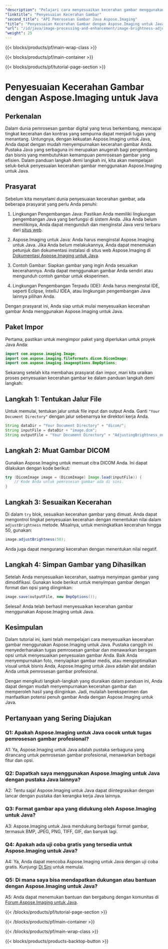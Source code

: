 ```yaml
---
"description": "Pelajari cara menyesuaikan kecerahan gambar menggunakan Aspose.Imaging untuk Java. Sempurnakan gambar Anda dengan mudah dengan panduan lengkap ini."
"linktitle": "Penyesuaian Kecerahan Gambar"
"second_title": "API Pemrosesan Gambar Java Aspose.Imaging"
"title": "Penyesuaian Kecerahan Gambar dengan Aspose.Imaging untuk Java"
"url": "/id/java/image-processing-and-enhancement/image-brightness-adjustment/"
"weight": 25
---
```


{{< blocks/products/pf/main-wrap-class >}}

{{< blocks/products/pf/main-container >}}

{{< blocks/products/pf/tutorial-page-section >}}

# Penyesuaian Kecerahan Gambar dengan Aspose.Imaging untuk Java

## Perkenalan

Dalam dunia pemrosesan gambar digital yang terus berkembang, mencapai tingkat kecerahan dan kontras yang sempurna dapat menjadi tugas yang menantang. Untungnya, dengan kekuatan Aspose.Imaging untuk Java, Anda dapat dengan mudah menyempurnakan kecerahan gambar Anda. Pustaka Java yang serbaguna ini merupakan anugerah bagi pengembang dan bisnis yang membutuhkan kemampuan pemrosesan gambar yang efisien. Dalam panduan langkah demi langkah ini, kita akan mempelajari seluk-beluk penyesuaian kecerahan gambar menggunakan Aspose.Imaging untuk Java.

## Prasyarat

Sebelum kita menyelami dunia penyesuaian kecerahan gambar, ada beberapa prasyarat yang perlu Anda penuhi:

1. Lingkungan Pengembangan Java: Pastikan Anda memiliki lingkungan pengembangan Java yang berfungsi di sistem Anda. Jika Anda belum memilikinya, Anda dapat mengunduh dan menginstal Java versi terbaru dari [situs web](https://www.oracle.com/java/technologies/javase-downloads).

2. Aspose.Imaging untuk Java: Anda harus menginstal Aspose.Imaging untuk Java. Jika Anda belum melakukannya, Anda dapat menemukan petunjuk dan dokumentasi instalasi di situs web Aspose.Imaging di [Dokumentasi Aspose.Imaging untuk Java](https://reference.aspose.com/imaging/java/).

3. Contoh Gambar: Siapkan gambar yang ingin Anda sesuaikan kecerahannya. Anda dapat menggunakan gambar Anda sendiri atau mengunduh contoh gambar untuk eksperimen.

4. Lingkungan Pengembangan Terpadu (IDE): Anda harus menginstal IDE, seperti Eclipse, IntelliJ IDEA, atau lingkungan pengembangan Java lainnya pilihan Anda.

Dengan prasyarat ini, Anda siap untuk mulai menyesuaikan kecerahan gambar Anda menggunakan Aspose.Imaging untuk Java.

## Paket Impor

Pertama, pastikan untuk mengimpor paket yang diperlukan untuk proyek Java Anda:

```java
import com.aspose.imaging.Image;
import com.aspose.imaging.fileformats.dicom.DicomImage;
import com.aspose.imaging.imageoptions.BmpOptions;
```

Sekarang setelah kita membahas prasyarat dan impor, mari kita uraikan proses penyesuaian kecerahan gambar ke dalam panduan langkah demi langkah:

## Langkah 1: Tentukan Jalur File

Untuk memulai, tentukan jalur untuk file input dan output Anda. Ganti `"Your Document Directory"` dengan jalur sebenarnya ke direktori kerja Anda.

```java
String dataDir = "Your Document Directory" + "dicom/";
String inputFile = dataDir + "image.dcm";
String outputFile = "Your Document Directory" + "AdjustingBrightness_out.bmp";
```

## Langkah 2: Muat Gambar DICOM

Gunakan Aspose.Imaging untuk memuat citra DICOM Anda. Ini dapat dilakukan dengan kode berikut:

```java
try (DicomImage image = (DicomImage) Image.load(inputFile)) {
    // Kode Anda untuk pemrosesan gambar ada di sini.
}
```

## Langkah 3: Sesuaikan Kecerahan

Di dalam `try` blok, sesuaikan kecerahan gambar yang dimuat. Anda dapat mengontrol tingkat penyesuaian kecerahan dengan menentukan nilai dalam `adjustBrightness` metode. Misalnya, untuk meningkatkan kecerahan hingga 50, gunakan:

```java
image.adjustBrightness(50);
```

Anda juga dapat mengurangi kecerahan dengan menentukan nilai negatif.

## Langkah 4: Simpan Gambar yang Dihasilkan

Setelah Anda menyesuaikan kecerahan, saatnya menyimpan gambar yang dimodifikasi. Gunakan kode berikut untuk menyimpan gambar dengan format dan opsi yang diinginkan:

```java
image.save(outputFile, new BmpOptions());
```

Selesai! Anda telah berhasil menyesuaikan kecerahan gambar menggunakan Aspose.Imaging untuk Java.

## Kesimpulan

Dalam tutorial ini, kami telah mempelajari cara menyesuaikan kecerahan gambar menggunakan Aspose.Imaging untuk Java. Pustaka canggih ini menyederhanakan tugas pemrosesan gambar dan menawarkan beragam opsi untuk menyesuaikan penyesuaian gambar Anda. Baik Anda menyempurnakan foto, menyiapkan gambar medis, atau mengoptimalkan visual untuk bisnis Anda, Aspose.Imaging untuk Java adalah alat andalan Anda untuk pemrosesan gambar profesional.

Dengan mengikuti langkah-langkah yang diuraikan dalam panduan ini, Anda dapat dengan mudah menyempurnakan kecerahan gambar dan memperoleh hasil yang diinginkan. Jadi, mulailah bereksperimen dan manfaatkan potensi penuh gambar Anda dengan Aspose.Imaging untuk Java.

## Pertanyaan yang Sering Diajukan

### Q1: Apakah Aspose.Imaging untuk Java cocok untuk tugas pemrosesan gambar profesional?

A1: Ya, Aspose.Imaging untuk Java adalah pustaka serbaguna yang dirancang untuk pemrosesan gambar profesional, menawarkan berbagai fitur dan opsi.

### Q2: Dapatkah saya menggunakan Aspose.Imaging untuk Java dengan pustaka Java lainnya?

A2: Tentu saja! Aspose.Imaging untuk Java dapat diintegrasikan dengan lancar dengan pustaka dan kerangka kerja Java lainnya.

### Q3: Format gambar apa yang didukung oleh Aspose.Imaging untuk Java?

A3: Aspose.Imaging untuk Java mendukung berbagai format gambar, termasuk BMP, JPEG, PNG, TIFF, GIF, dan banyak lagi.

### Q4: Apakah ada uji coba gratis yang tersedia untuk Aspose.Imaging untuk Java?

A4: Ya, Anda dapat mencoba Aspose.Imaging untuk Java dengan uji coba gratis. Kunjungi [Di Sini](https://releases.aspose.com/) untuk memulai.

### Q5: Di mana saya bisa mendapatkan dukungan atau bantuan dengan Aspose.Imaging untuk Java?

A5: Anda dapat menemukan bantuan dan bergabung dengan komunitas di [Forum Aspose.Imaging untuk Java](https://forum.aspose.com/).

{{< /blocks/products/pf/tutorial-page-section >}}

{{< /blocks/products/pf/main-container >}}

{{< /blocks/products/pf/main-wrap-class >}}

{{< blocks/products/products-backtop-button >}}